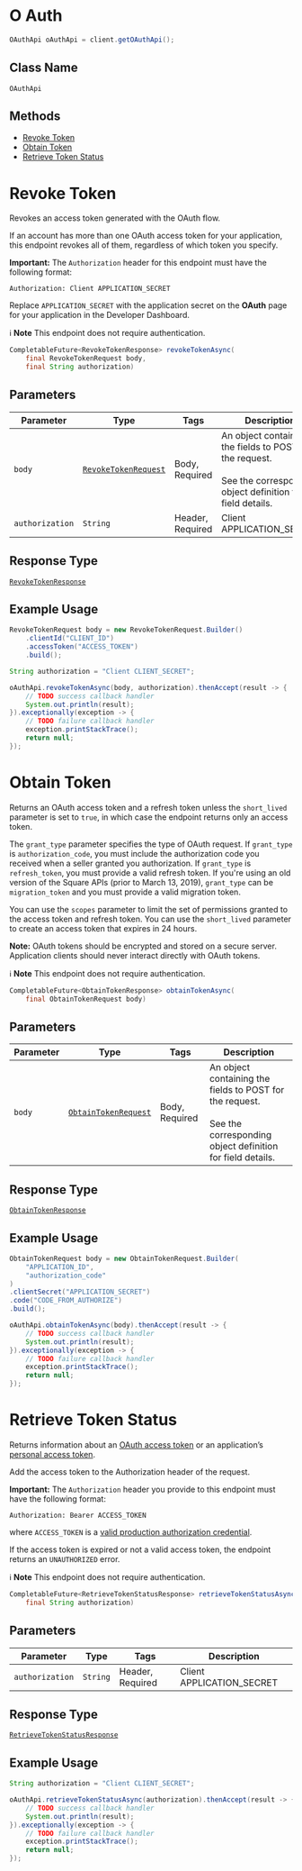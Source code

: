 # O Auth

```java
OAuthApi oAuthApi = client.getOAuthApi();
```

## Class Name

`OAuthApi`

## Methods

* [Revoke Token](../../doc/api/o-auth.md#revoke-token)
* [Obtain Token](../../doc/api/o-auth.md#obtain-token)
* [Retrieve Token Status](../../doc/api/o-auth.md#retrieve-token-status)


# Revoke Token

Revokes an access token generated with the OAuth flow.

If an account has more than one OAuth access token for your application, this
endpoint revokes all of them, regardless of which token you specify.

__Important:__ The `Authorization` header for this endpoint must have the
following format:

```
Authorization: Client APPLICATION_SECRET
```

Replace `APPLICATION_SECRET` with the application secret on the **OAuth**
page for your application in the Developer Dashboard.

:information_source: **Note** This endpoint does not require authentication.

```java
CompletableFuture<RevokeTokenResponse> revokeTokenAsync(
    final RevokeTokenRequest body,
    final String authorization)
```

## Parameters

| Parameter | Type | Tags | Description |
|  --- | --- | --- | --- |
| `body` | [`RevokeTokenRequest`](../../doc/models/revoke-token-request.md) | Body, Required | An object containing the fields to POST for the request.<br><br>See the corresponding object definition for field details. |
| `authorization` | `String` | Header, Required | Client APPLICATION_SECRET |

## Response Type

[`RevokeTokenResponse`](../../doc/models/revoke-token-response.md)

## Example Usage

```java
RevokeTokenRequest body = new RevokeTokenRequest.Builder()
    .clientId("CLIENT_ID")
    .accessToken("ACCESS_TOKEN")
    .build();

String authorization = "Client CLIENT_SECRET";

oAuthApi.revokeTokenAsync(body, authorization).thenAccept(result -> {
    // TODO success callback handler
    System.out.println(result);
}).exceptionally(exception -> {
    // TODO failure callback handler
    exception.printStackTrace();
    return null;
});
```


# Obtain Token

Returns an OAuth access token and a refresh token unless the
`short_lived` parameter is set to `true`, in which case the endpoint
returns only an access token.

The `grant_type` parameter specifies the type of OAuth request. If
`grant_type` is `authorization_code`, you must include the authorization
code you received when a seller granted you authorization. If `grant_type`
is `refresh_token`, you must provide a valid refresh token. If you're using
an old version of the Square APIs (prior to March 13, 2019), `grant_type`
can be `migration_token` and you must provide a valid migration token.

You can use the `scopes` parameter to limit the set of permissions granted
to the access token and refresh token. You can use the `short_lived` parameter
to create an access token that expires in 24 hours.

__Note:__ OAuth tokens should be encrypted and stored on a secure server.
Application clients should never interact directly with OAuth tokens.

:information_source: **Note** This endpoint does not require authentication.

```java
CompletableFuture<ObtainTokenResponse> obtainTokenAsync(
    final ObtainTokenRequest body)
```

## Parameters

| Parameter | Type | Tags | Description |
|  --- | --- | --- | --- |
| `body` | [`ObtainTokenRequest`](../../doc/models/obtain-token-request.md) | Body, Required | An object containing the fields to POST for the request.<br><br>See the corresponding object definition for field details. |

## Response Type

[`ObtainTokenResponse`](../../doc/models/obtain-token-response.md)

## Example Usage

```java
ObtainTokenRequest body = new ObtainTokenRequest.Builder(
    "APPLICATION_ID",
    "authorization_code"
)
.clientSecret("APPLICATION_SECRET")
.code("CODE_FROM_AUTHORIZE")
.build();

oAuthApi.obtainTokenAsync(body).thenAccept(result -> {
    // TODO success callback handler
    System.out.println(result);
}).exceptionally(exception -> {
    // TODO failure callback handler
    exception.printStackTrace();
    return null;
});
```


# Retrieve Token Status

Returns information about an [OAuth access token](https://developer.squareup.com/docs/build-basics/access-tokens#get-an-oauth-access-token) or an application’s [personal access token](https://developer.squareup.com/docs/build-basics/access-tokens#get-a-personal-access-token).

Add the access token to the Authorization header of the request.

__Important:__ The `Authorization` header you provide to this endpoint must have the following format:

```
Authorization: Bearer ACCESS_TOKEN
```

where `ACCESS_TOKEN` is a
[valid production authorization credential](https://developer.squareup.com/docs/build-basics/access-tokens).

If the access token is expired or not a valid access token, the endpoint returns an `UNAUTHORIZED` error.

:information_source: **Note** This endpoint does not require authentication.

```java
CompletableFuture<RetrieveTokenStatusResponse> retrieveTokenStatusAsync(
    final String authorization)
```

## Parameters

| Parameter | Type | Tags | Description |
|  --- | --- | --- | --- |
| `authorization` | `String` | Header, Required | Client APPLICATION_SECRET |

## Response Type

[`RetrieveTokenStatusResponse`](../../doc/models/retrieve-token-status-response.md)

## Example Usage

```java
String authorization = "Client CLIENT_SECRET";

oAuthApi.retrieveTokenStatusAsync(authorization).thenAccept(result -> {
    // TODO success callback handler
    System.out.println(result);
}).exceptionally(exception -> {
    // TODO failure callback handler
    exception.printStackTrace();
    return null;
});
```

